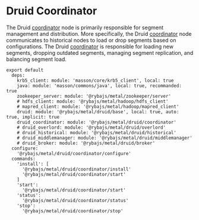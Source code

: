 
# Druid Coordinator

The Druid [coordinator] node is primarily responsible for segment management and
distribution. More specifically, the Druid [coordinator] node communicates to
historical nodes to load or drop segments based on configurations. The Druid
[coordinator] is responsible for loading new segments, dropping outdated segments,
managing segment replication, and balancing segment load.

[coordinator]: http://druid.io/docs/latest/design/coordinator.html

    export default
      deps:
        krb5_client: module: 'masson/core/krb5_client', local: true
        java: module: 'masson/commons/java', local: true, recommanded: true
        zookeeper_server: module: '@rybajs/metal/zookeeper/server'
        # hdfs_client: module: '@rybajs/metal/hadoop/hdfs_client'
        # mapred_client: module: '@rybajs/metal/hadoop/mapred_client'
        druid: module: '@rybajs/metal/druid/base', local: true, auto: true, implicit: true
        druid_coordinator: module: '@rybajs/metal/druid/coordinator'
        # druid_overlord: module: '@rybajs/metal/druid/overlord'
        # druid_historical: module: '@rybajs/metal/druid/historical'
        # druid_middlemanager: module: '@rybajs/metal/druid/middlemanager'
        # druid_broker: module: '@rybajs/metal/druid/broker'
      configure:
        '@rybajs/metal/druid/coordinator/configure'
      commands:
        'install': [
          '@rybajs/metal/druid/coordinator/install'
          '@rybajs/metal/druid/coordinator/start'
        ]
        'start':
          '@rybajs/metal/druid/coordinator/start'
        'status':
          '@rybajs/metal/druid/coordinator/status'
        'stop':
          '@rybajs/metal/druid/coordinator/stop'
